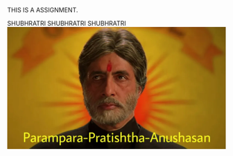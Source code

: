 THIS IS A ASSIGNMENT.



SHUBHRATRI SHUBHRATRI SHUBHRATRI![1718686896906](images/README/1718686896906.png)
